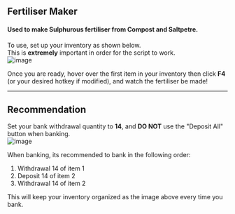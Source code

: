 ## Fertiliser Maker
#### Used to make Sulphurous fertiliser from Compost and Saltpetre.

To use, set up your inventory as shown below.  
This is **extremely** important in order for the script to work.  
![image](https://user-images.githubusercontent.com/92201744/136803586-a4b6ef1a-1d72-46d8-9a3e-c9c81b02cd93.png)

Once you are ready, hover over the first item in your inventory then click **F4** (or your desired hotkey if modified), and watch the fertiliser be made!

<hr/>

## Recommendation

Set your bank withdrawal quantity to **14**, and **DO NOT** use the "Deposit All" button when banking.  
![image](https://user-images.githubusercontent.com/92201744/136804153-5e0f0932-139a-4138-82ad-1f7251da6f15.png)  

When banking, its recommended to bank in the following order:
1. Withdrawal 14 of item 1
2. Deposit 14 of item 2
3. Withdrawal 14 of item 2

This will keep your inventory organized as the image above every time you bank.
